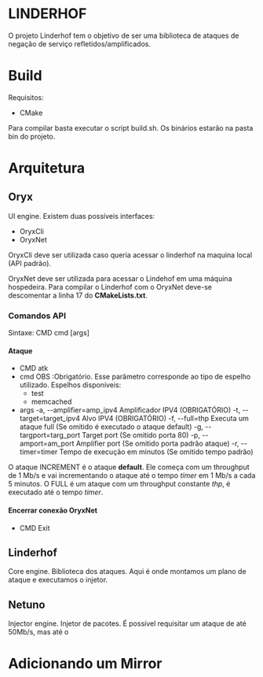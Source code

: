 # LINDERHOF  
  
O projeto Linderhof tem o objetivo de ser uma biblioteca de ataques de negação de serviço refletidos/amplificados.  
  
# Build
Requisitos:
- CMake

Para compilar basta executar o script build.sh. Os binários estarão na pasta bin do projeto.
# Arquitetura

## Oryx
UI engine.
Existem duas possíveis interfaces:

 - OryxCli
 - OryxNet

OryxCli deve ser utilizada caso queria acessar o linderhof na maquina local (API padrão). 

OryxNet deve ser utilizada para acessar o Lindehof em uma máquina hospedeira. Para compilar o Linderhof com o OryxNet deve-se descomentar a linha 17 do **CMakeLists.txt**.

### Comandos API
Sintaxe: CMD cmd [args]

#### Ataque
- CMD 
atk
- cmd
OBS :Obrigatório. Esse parâmetro corresponde ao tipo de espelho utilizado. 
Espelhos disponíveis:
	- test 	
	- memcached
- args
   -a, --amplifier=amp_ipv4   Amplificador IPV4 (OBRIGATÓRIO)
   -t, --target=target_ipv4   Alvo IPV4 (OBRIGATÓRIO)
  -f, --full=thp Executa um ataque full (Se omitido é executado o ataque default)
  -g, --targport=targ_port   Target port (Se omitido porta 80)
  -p, --amport=am_port       Amplifier port (Se omitido porta padrão ataque)
  -r, --timer=timer          Tempo de execução em minutos (Se omitido tempo padrão)

O ataque INCREMENT é o ataque **default**. Ele começa com um throughput de 1 Mb/s e vai incrementando o ataque até o tempo *timer* em 1 Mb/s a cada 5 minutos. O FULL é um ataque com um throughput constante *thp*, é executado até o tempo *timer*.

#### Encerrar conexão OryxNet
- CMD
	Exit

## Linderhof
Core engine.
Biblioteca dos ataques. Aqui é onde montamos um plano de ataque e executamos o injetor.

## Netuno
Injector engine.
Injetor de pacotes.
É possível requisitar um ataque de até 50Mb/s, mas até o

# Adicionando um Mirror
<!--stackedit_data:
eyJoaXN0b3J5IjpbLTEwMjIyNTMzMTUsNzMyMzU1OTUzLDY5MD
Q5OTk3NSwxMDIxMzI1MzYsLTE0NzU1OTU2NjcsLTQwOTI2MzY0
NiwxNzA0NzExODE0LDcxNjI2Mzk0OCwtMTcwNzM0NTUzNCw1Mj
IwMTM4MjgsLTk5MzIyNDU4Nl19
-->